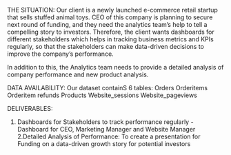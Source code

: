 THE SITUATION: 
Our client is a newly launched e-commerce retail startup that sells stuffed 
animal toys. CEO of this company  is planning to secure next round of 
funding, and they need the analytics team’s help to tell a compelling story to 
investors. Therefore, the client wants dashboards for different stakeholders 
which helps in tracking business metrics and KPIs regularly, so that the 
stakeholders can make data-driven decisions to improve the company’s 
performance.

In addition to this, the Analytics team needs to provide a detailed analysis of 
company performance and new product analysis.

DATA AVAILABILITY:
Our dataset containS 6 tables:
Orders
Orderitems
Orderitem refunds
Products
Website_sessions
Website_pageviews

DELIVERABLES:
1. Dashboards for Stakeholders to track performance regularly - Dashboard for CEO, Marketing Manager and Website Manager
2.Detailed Analysis of Performance: To create a presentation for Funding on a data-driven growth story for potential investors
